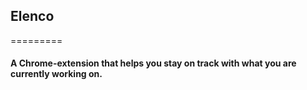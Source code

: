 ## Elenco
=========

#### A Chrome-extension that helps you stay on track with what you are currently working on.